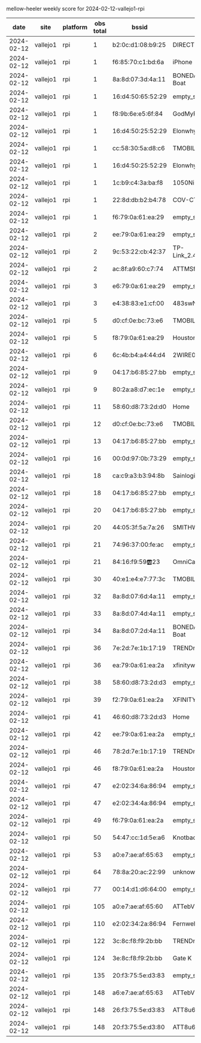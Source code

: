 mellow-heeler weekly score for 2024-02-12-vallejo1-rpi

|date|site|platform|obs total|bssid|ssid|
|--|--|--|--|--|--|
|2024-02-12|vallejo1|rpi|1|b2:0c:d1:08:b9:25|DIRECT-25-HP Tango|
|2024-02-12|vallejo1|rpi|1|f6:85:70:c1:bd:6a|iPhone|
|2024-02-12|vallejo1|rpi|1|8a:8d:07:3d:4a:11|BONEDADDYS Party Boat|
|2024-02-12|vallejo1|rpi|1|16:d4:50:65:52:29|empty_ssid|
|2024-02-12|vallejo1|rpi|1|f8:9b:6e:e5:6f:84|GodMyPeace|
|2024-02-12|vallejo1|rpi|1|16:d4:50:25:52:29|Elonwhy|
|2024-02-12|vallejo1|rpi|1|cc:58:30:5a:d8:c6|TMOBILE-D8C1|
|2024-02-12|vallejo1|rpi|1|16:d4:50:25:52:29|Elonwhy|
|2024-02-12|vallejo1|rpi|1|1c:b9:c4:3a:ba:f8|1050Nimitz|
|2024-02-12|vallejo1|rpi|1|22:8d:db:b2:b4:78|COV-CTV|
|2024-02-12|vallejo1|rpi|1|f6:79:0a:61:ea:29|empty_ssid|
|2024-02-12|vallejo1|rpi|2|ee:79:0a:61:ea:29|empty_ssid|
|2024-02-12|vallejo1|rpi|2|9c:53:22:cb:42:37|TP-Link_2.4GHz_CB4237|
|2024-02-12|vallejo1|rpi|2|ac:8f:a9:60:c7:74|ATTMSfRJ2U|
|2024-02-12|vallejo1|rpi|3|e6:79:0a:61:ea:29|empty_ssid|
|2024-02-12|vallejo1|rpi|3|e4:38:83:e1:cf:00|483swNorth|
|2024-02-12|vallejo1|rpi|5|d0:cf:0e:bc:73:e6|TMOBILE-73E1|
|2024-02-12|vallejo1|rpi|5|f8:79:0a:61:ea:29|Houston  Control|
|2024-02-12|vallejo1|rpi|6|6c:4b:b4:a4:44:d4|2WIRE038|
|2024-02-12|vallejo1|rpi|9|04:17:b6:85:27:bb|empty_ssid|
|2024-02-12|vallejo1|rpi|9|80:2a:a8:d7:ec:1e|empty_ssid|
|2024-02-12|vallejo1|rpi|11|58:60:d8:73:2d:d0|Home|
|2024-02-12|vallejo1|rpi|12|d0:cf:0e:bc:73:e6|TMOBILE-73E1|
|2024-02-12|vallejo1|rpi|13|04:17:b6:85:27:bb|empty_ssid|
|2024-02-12|vallejo1|rpi|16|00:0d:97:0b:73:29|empty_ssid|
|2024-02-12|vallejo1|rpi|18|ca:c9:a3:b3:94:8b|Sainlogic-B3948B|
|2024-02-12|vallejo1|rpi|18|04:17:b6:85:27:bb|empty_ssid|
|2024-02-12|vallejo1|rpi|20|04:17:b6:85:27:bb|empty_ssid|
|2024-02-12|vallejo1|rpi|20|44:05:3f:5a:7a:26|SMITHWESSON|
|2024-02-12|vallejo1|rpi|21|74:96:37:00:fe:ac|empty_ssid|
|2024-02-12|vallejo1|rpi|21|84:16:f9:59:ab:23|OmniCam|
|2024-02-12|vallejo1|rpi|30|40:e1:e4:e7:77:3c|TMOBILE-7733|
|2024-02-12|vallejo1|rpi|32|8a:8d:07:6d:4a:11|empty_ssid|
|2024-02-12|vallejo1|rpi|33|8a:8d:07:4d:4a:11|empty_ssid|
|2024-02-12|vallejo1|rpi|34|8a:8d:07:2d:4a:11|BONEDADDYS Party Boat|
|2024-02-12|vallejo1|rpi|36|7e:2d:7e:1b:17:19|TRENDnet840_1719|
|2024-02-12|vallejo1|rpi|36|ea:79:0a:61:ea:2a|xfinitywifi|
|2024-02-12|vallejo1|rpi|38|58:60:d8:73:2d:d3|empty_ssid|
|2024-02-12|vallejo1|rpi|39|f2:79:0a:61:ea:2a|XFINITY|
|2024-02-12|vallejo1|rpi|41|46:60:d8:73:2d:d3|Home|
|2024-02-12|vallejo1|rpi|42|ee:79:0a:61:ea:2a|empty_ssid|
|2024-02-12|vallejo1|rpi|46|78:2d:7e:1b:17:19|TRENDnet840_1719_8|
|2024-02-12|vallejo1|rpi|46|f8:79:0a:61:ea:2a|Houston  Control|
|2024-02-12|vallejo1|rpi|47|e2:02:34:6a:86:94|empty_ssid|
|2024-02-12|vallejo1|rpi|47|e2:02:34:4a:86:94|empty_ssid|
|2024-02-12|vallejo1|rpi|49|f6:79:0a:61:ea:2a|empty_ssid|
|2024-02-12|vallejo1|rpi|50|54:47:cc:1d:5e:a6|Knotbad|
|2024-02-12|vallejo1|rpi|53|a0:e7:ae:af:65:63|empty_ssid|
|2024-02-12|vallejo1|rpi|64|78:8a:20:ac:22:99|unknown|
|2024-02-12|vallejo1|rpi|77|00:14:d1:d6:64:00|empty_ssid|
|2024-02-12|vallejo1|rpi|105|a0:e7:ae:af:65:60|ATTebV5XEa|
|2024-02-12|vallejo1|rpi|110|e2:02:34:2a:86:94|Fernweh|
|2024-02-12|vallejo1|rpi|122|3c:8c:f8:f9:2b:bb|TRENDnet740_QCDJ|
|2024-02-12|vallejo1|rpi|124|3e:8c:f8:f9:2b:bb|Gate K|
|2024-02-12|vallejo1|rpi|135|20:f3:75:5e:d3:83|empty_ssid|
|2024-02-12|vallejo1|rpi|148|a6:e7:ae:af:65:63|ATTebV5XEa|
|2024-02-12|vallejo1|rpi|148|26:f3:75:5e:d3:83|ATT8u6i2n8|
|2024-02-12|vallejo1|rpi|148|20:f3:75:5e:d3:80|ATT8u6i2n8|
